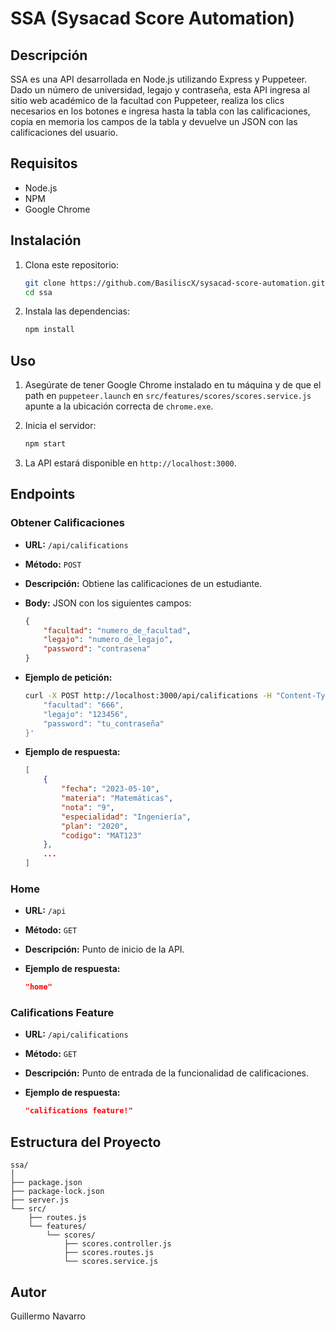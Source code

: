 # SSA (Sysacad Score Automation)

## Descripción

SSA es una API desarrollada en Node.js utilizando Express y Puppeteer. Dado un número de universidad, legajo y contraseña, esta API ingresa al sitio web académico de la facultad con Puppeteer, realiza los clics necesarios en los botones e ingresa hasta la tabla con las calificaciones, copia en memoria los campos de la tabla y devuelve un JSON con las calificaciones del usuario.

## Requisitos

- Node.js
- NPM
- Google Chrome

## Instalación

1. Clona este repositorio:

    ```bash
    git clone https://github.com/BasiliscX/sysacad-score-automation.git
    cd ssa
    ```

2. Instala las dependencias:

    ```bash
    npm install
    ```

## Uso

1. Asegúrate de tener Google Chrome instalado en tu máquina y de que el path en `puppeteer.launch` en `src/features/scores/scores.service.js` apunte a la ubicación correcta de `chrome.exe`.

2. Inicia el servidor:

    ```bash
    npm start
    ```

3. La API estará disponible en `http://localhost:3000`.

## Endpoints

### Obtener Calificaciones

- **URL:** `/api/califications`
- **Método:** `POST`
- **Descripción:** Obtiene las calificaciones de un estudiante.
- **Body:** JSON con los siguientes campos:

    ```json
    {
        "facultad": "numero_de_facultad",
        "legajo": "numero_de_legajo",
        "password": "contrasena"
    }
    ```

- **Ejemplo de petición:**

    ```bash
    curl -X POST http://localhost:3000/api/califications -H "Content-Type: application/json" -d '{
        "facultad": "666",
        "legajo": "123456",
        "password": "tu_contraseña"
    }'
    ```

- **Ejemplo de respuesta:**

    ```json
    [
        {
            "fecha": "2023-05-10",
            "materia": "Matemáticas",
            "nota": "9",
            "especialidad": "Ingeniería",
            "plan": "2020",
            "codigo": "MAT123"
        },
        ...
    ]
    ```

### Home

- **URL:** `/api`
- **Método:** `GET`
- **Descripción:** Punto de inicio de la API.
- **Ejemplo de respuesta:**

    ```json
    "home"
    ```

### Califications Feature

- **URL:** `/api/califications`
- **Método:** `GET`
- **Descripción:** Punto de entrada de la funcionalidad de calificaciones.
- **Ejemplo de respuesta:**

    ```json
    "califications feature!"
    ```

## Estructura del Proyecto

```
ssa/
│
├── package.json
├── package-lock.json
├── server.js
└── src/
    ├── routes.js
    └── features/
        └── scores/
            ├── scores.controller.js
            ├── scores.routes.js
            └── scores.service.js
```

## Autor

Guillermo Navarro
